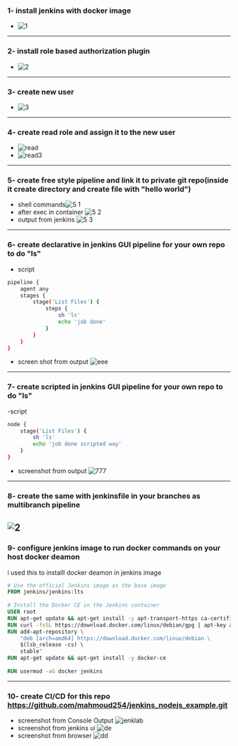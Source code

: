 ### 1- install jenkins with docker image
- ![1](https://user-images.githubusercontent.com/116673091/216728783-02df6c5d-e41a-45b6-931b-271f3776a4f4.png)
---
### 2- install role based authorization plugin
- ![2](https://user-images.githubusercontent.com/116673091/216728948-4bde8253-a4f9-4704-91c2-af65650a2be8.png)
---
### 3- create new user
- ![3](https://user-images.githubusercontent.com/116673091/216729314-44369664-7354-415d-bf15-33cbb54d5b6b.png)
---
### 4- create read role and assign it to the new user
- ![read](https://user-images.githubusercontent.com/116673091/216733590-2fdad656-85bf-4b32-abcf-acbf3f6f0b92.png)
- ![read3](https://user-images.githubusercontent.com/116673091/216733729-0b3c6139-957f-47a1-b1fd-ba4427db9d58.png)
---
### 5- create free style pipeline and link it to private git repo(inside it create directory and create file with "hello world")
- shell commands![5 1](https://user-images.githubusercontent.com/116673091/216733842-fbd8e906-aee2-473b-a774-76cb92308c28.png)
- after exec in container ![5 2](https://user-images.githubusercontent.com/116673091/216733866-ba39589b-a707-400b-9577-1677188ee89f.png)
- output from jenkins ![5 3](https://user-images.githubusercontent.com/116673091/216733896-a05af7e4-c77c-43e0-9ac4-c5f299070225.png)
---
### 6-  create declarative in jenkins GUI pipeline for your own repo to do "ls"
- script
``` bash 
pipeline {
    agent any
    stages {
        stage('List Files') {
            steps {
                sh 'ls'
                echo 'job done'
            }
        }
    }
}
```
- screen shot from output ![eee](https://user-images.githubusercontent.com/116673091/216734836-1b46b92c-d66f-401c-b330-46aa0e58be47.png)
---
### 7- create scripted in jenkins GUI pipeline for your own repo to do "ls"
-script 
```bash
node {
    stage('List Files') {
        sh 'ls'
        echo 'job done scripted way'
    }
}
```
- screenshot from output ![777](https://user-images.githubusercontent.com/116673091/216736000-879876e4-fce3-4214-bf6e-d763a66cc0ce.png)
---
### 8- create the same with jenkinsfile in your branches as multibranch pipeline
![2](https://user-images.githubusercontent.com/116673091/216739566-bf822539-268e-434e-8fe2-2bbc9d2f62cc.png)
---
### 9- configure jenkins image to run docker commands on your host docker deamon
i used this to installl docker deamon in jenkins image
``` Dockerfile
# Use the official Jenkins image as the base image 
FROM jenkins/jenkins:lts 
 
# Install the Docker CE in the Jenkins container 
USER root 
RUN apt-get update && apt-get install -y apt-transport-https ca-certificates curl gnupg-agent software-properties-common 
RUN curl -fsSL https://download.docker.com/linux/debian/gpg | apt-key add - 
RUN add-apt-repository \ 
    "deb [arch=amd64] https://download.docker.com/linux/debian \ 
    $(lsb_release -cs) \ 
    stable" 
RUN apt-get update && apt-get install -y docker-ce 
 
RUN usermod -aG docker jenkins
```
---
### 10- create CI/CD for this repo https://github.com/mahmoud254/jenkins_nodejs_example.git
- screenshot from Console Output ![jenklab](https://user-images.githubusercontent.com/116673091/217446793-408ff62c-6e34-49a8-b1ce-88f42dd88534.png)
- screenshot from jenkins ui ![de](https://user-images.githubusercontent.com/116673091/217447136-226898e0-a802-4ef5-82bf-091f9f6d7650.png)
- screenshot from browser ![dd](https://user-images.githubusercontent.com/116673091/217446950-e4f31946-bf5e-424b-a9f9-893837f10c62.png)

